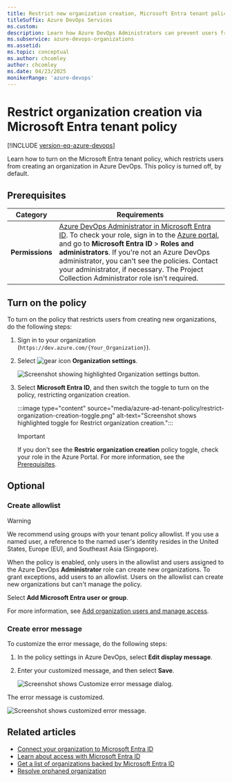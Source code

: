 ```yaml
---
title: Restrict new organization creation, Microsoft Entra tenant policy
titleSuffix: Azure DevOps Services
ms.custom: 
description: Learn how Azure DevOps Administrators can prevent users from creating new organizations via the Microsoft Entra tenant policy.
ms.subservice: azure-devops-organizations
ms.assetid: 
ms.topic: conceptual
ms.author: chcomley
author: chcomley
ms.date: 04/23/2025
monikerRange: 'azure-devops'
---
```


# Restrict organization creation via Microsoft Entra tenant policy

[!INCLUDE [version-eq-azure-devops](../../includes/version-eq-azure-devops.md)]

Learn how to turn on the Microsoft Entra tenant policy, which restricts users from creating an organization in Azure DevOps. This policy is turned off, by default.

## Prerequisites

| Category | Requirements |
|--------------|-------------|
|**Permissions**|[Azure DevOps Administrator in Microsoft Entra ID](/azure/active-directory/roles/permissions-reference). To check your role, sign in to the [Azure portal](https://ms.portal.azure.com/#home), and go to **Microsoft Entra ID** > **Roles and administrators**. If you're not an Azure DevOps administrator, you can't see the policies. Contact your administrator, if necessary. The Project Collection Administrator role isn't required. |

## Turn on the policy

To turn on the policy that restricts users from creating new organizations, do the following steps:

1. Sign in to your organization (```https://dev.azure.com/{Your_Organization}```).

2. Select ![gear icon](../../media/icons/gear-icon.png) **Organization settings**.

    ![Screenshot showing highlighted Organization settings button.](../../media/settings/open-admin-settings-vert.png)

3. Select **Microsoft Entra ID**, and then switch the toggle to turn on the policy, restricting organization creation.

   :::image type="content" source="media/azure-ad-tenant-policy/restrict-organization-creation-toggle.png" alt-text="Screenshot shows highlighted toggle for Restrict organization creation.":::

   > [!IMPORTANT]
   > If you don't see the **Restric organization creation** policy toggle, check your role in the Azure Portal. For more information, see the [Prerequisites](#prerequisites).

## Optional

### Create allowlist

> [!WARNING]
> We recommend using groups with your tenant policy allowlist. If you use a named user, a reference to the named user's identity resides in the United States, Europe (EU), and Southeast Asia (Singapore).

When the policy is enabled, only users in the allowlist and users assigned to the Azure DevOps **Administrator** role can create new organizations. To grant exceptions, add users to an allowlist. Users on the allowlist can create new organizations but can't manage the policy.

Select **Add Microsoft Entra user or group**.

For more information, see [Add organization users and manage access](add-organization-users.md).

### Create error message

To customize the error message, do the following steps:

1. In the policy settings in Azure DevOps, select **Edit display message**.

2. Enter your customized message, and then select **Save**.

   ![Screenshot shows Customize error message dialog.](media/azure-ad-tenant-policy/display-error-message-dialog.png)

The error message is customized.

![Screenshot shows customized error message.](media/azure-ad-tenant-policy/error-message-example-ui.png)

## Related articles

* [Connect your organization to Microsoft Entra ID](connect-organization-to-azure-ad.md)
* [Learn about access with Microsoft Entra ID](access-with-azure-ad.md)
* [Get a list of organizations backed by Microsoft Entra ID](get-list-of-organizations-connected-to-azure-active-directory.md)
* [Resolve orphaned organization](resolve-orphaned-organization.md)
